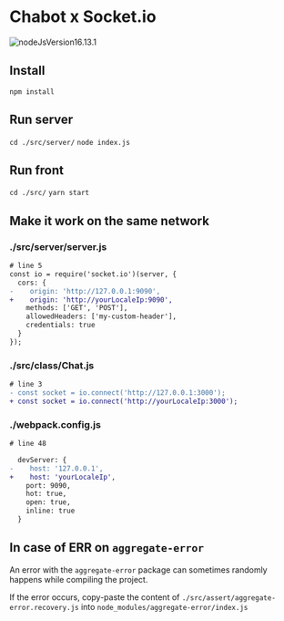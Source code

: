 # Chabot x Socket.io

![nodeJsVersion16.13.1](https://img.shields.io/badge/NodeJS-v.16.13.1-blue)

## Install

`npm install`

## Run server

`cd ./src/server/`
`node index.js`

## Run front

`cd ./src/`
`yarn start`

## Make it work on the same network

### ./src/server/server.js

```diff
# line 5
const io = require('socket.io')(server, {
  cors: {
-    origin: 'http://127.0.0.1:9090',
+    origin: 'http://yourLocaleIp:9090',
    methods: ['GET', 'POST'],
    allowedHeaders: ['my-custom-header'],
    credentials: true
  }
});
```

### ./src/class/Chat.js

```diff
# line 3
- const socket = io.connect('http://127.0.0.1:3000');
+ const socket = io.connect('http://yourLocaleIp:3000');
```

### ./webpack.config.js

```diff
# line 48

  devServer: {
-    host: '127.0.0.1',
+    host: 'yourLocaleIp',
    port: 9090,
    hot: true,
    open: true,
    inline: true
  }
```

## In case of ERR on `aggregate-error`

An error with the `aggregate-error` package can sometimes randomly happens while compiling the project.

If the error occurs, copy-paste the content of `./src/assert/aggregate-error.recovery.js` into `node_modules/aggregate-error/index.js`